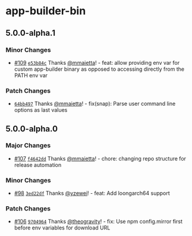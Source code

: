 # app-builder-bin

## 5.0.0-alpha.1

### Minor Changes

- [#109](https://github.com/develar/app-builder/pull/109) [`e53b84c`](https://github.com/develar/app-builder/commit/e53b84c9a36105f281825a6e6d168481ddf543a9) Thanks [@mmaietta](https://github.com/mmaietta)! - feat: allow providing env var for custom app-builder binary as opposed to accessing directly from the PATH env var

### Patch Changes

- [`64bb497`](https://github.com/develar/app-builder/commit/64bb4971150edc37dbfb3819f115e4d767cf89c6) Thanks [@mmaietta](https://github.com/mmaietta)! - fix(snap): Parse user command line options as last values

## 5.0.0-alpha.0

### Major Changes

- [#107](https://github.com/develar/app-builder/pull/107) [`f4642dd`](https://github.com/develar/app-builder/commit/f4642ddcd85b482d1a7ed49f14d27c509eb5aa6b) Thanks [@mmaietta](https://github.com/mmaietta)! - chore: changing repo structure for release automation

### Minor Changes

- [#98](https://github.com/develar/app-builder/pull/98) [`3ed22df`](https://github.com/develar/app-builder/commit/3ed22df75fcff132a5b794ce1a421bec263bc118) Thanks [@yzewei](https://github.com/yzewei)! - feat: Add loongarch64 support

### Patch Changes

- [#106](https://github.com/develar/app-builder/pull/106) [`9704964`](https://github.com/develar/app-builder/commit/970496449b0b02780d654d61af1e3277515a2545) Thanks [@theogravity](https://github.com/theogravity)! - fix: Use npm config.mirror first before env variables for download URL
